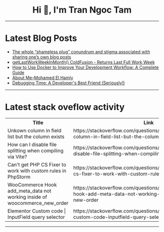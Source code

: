 <h1 align="center">Hi 👋, I'm Tran Ngoc Tam</h1>

---

# Latest Blog Posts 
<!-- BLOG-POST-LIST:START -->
- [The whole “shameless plug” conundrum and stigma associated with sharing one’s own blog posts](https://dev.to/prahladyeri/the-whole-shameless-plug-conundrum-and-stigma-associated-with-sharing-ones-own-blog-posts-15ph)
- [getLastWorkWeekInMonth&lpar;&rpar; ColdFusion - Returns Last Full Work Week](https://dev.to/gamesover/getlastworkweekinmonth-coldfusion-returns-last-full-work-week-23j3)
- [How to Use Docker to Improve Your Development Workflow: A Complete Guide](https://dev.to/agor5/how-to-use-docker-to-improve-your-development-workflow-a-complete-guide-5hb9)
- [About Me–Mohamed El Hamly](https://dev.to/medalytics/about-me-mohamed-el-hamly-3lbe)
- [Debugging Time: A Developer&#39;s Best Friend &lpar;Seriously!&rpar;](https://dev.to/ritu_kumari_58d1d2d0e20d6/debugging-time-a-developers-best-friend-seriously-g00)
<!-- BLOG-POST-LIST:END -->

---

# Latest stack oveflow activity
<table>
  <tr><th>Title</th><th>Link</th></tr>
  <!-- STACKOVERFLOW:START --><tr><td>Unkown column in field list but the column exists</td><td>https://stackoverflow.com/questions/79167384/unkown-column-in-field-list-but-the-column-exists</td></tr><tr><td>How can I disable file splitting when compiling via Vite?</td><td>https://stackoverflow.com/questions/79167284/how-can-i-disable-file-splitting-when-compiling-via-vite</td></tr><tr><td>Can&#39;t get PHP CS Fixer to work with custom rules in PhpStorm</td><td>https://stackoverflow.com/questions/79167266/cant-get-php-cs-fixer-to-work-with-custom-rules-in-phpstorm</td></tr><tr><td>WooCommerce Hook add_meta_data not working inside of woocommerce_new_order</td><td>https://stackoverflow.com/questions/79167166/woocommerce-hook-add-meta-data-not-working-inside-of-woocommerce-new-order</td></tr><tr><td>Elementor Custom code | InputField query selector</td><td>https://stackoverflow.com/questions/79166952/elementor-custom-code-inputfield-query-selector</td></tr><!-- STACKOVERFLOW:END -->
</table>

---


